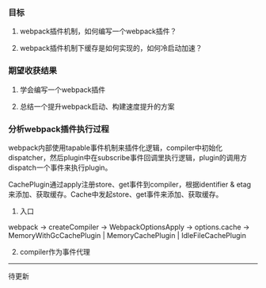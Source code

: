 ### 目标

1. webpack插件机制，如何编写一个webpack插件？

2. webpack插件机制下缓存是如何实现的，如何冷启动加速？

### 期望收获结果

1. 学会编写一个webpack插件

2. 总结一个提升webpack启动、构建速度提升的方案

### 分析webpack插件执行过程

webpack内部使用tapable事件机制来插件化逻辑，compiler中初始化dispatcher，然后plugin中在subscribe事件回调里执行逻辑，plugin的调用方dispatch一个事件来执行plugin。

CachePlugin通过apply注册store、get事件到compiler，根据identifier & etag来添加、获取缓存。Cache中发起store、get事件来添加、获取缓存。

1. 入口

webpack -> createCompiler -> WebpackOptionsApply -> options.cache
-> MemoryWithGcCachePlugin | MemoryCachePlugin | IdleFileCachePlugin

2. compiler作为事件代理

---

待更新